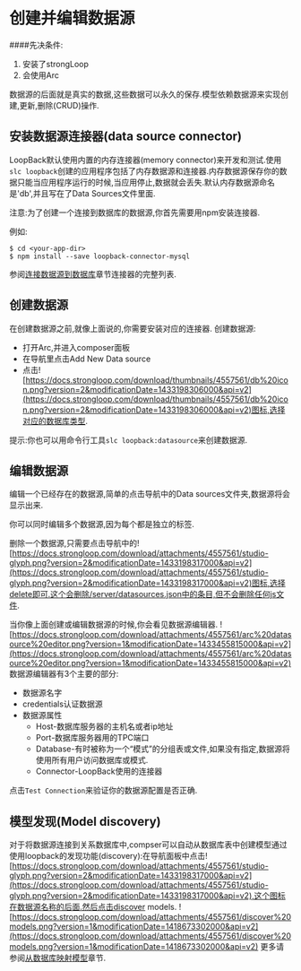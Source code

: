 # 创建并编辑数据源
####先决条件:
1. 安装了strongLoop
2. 会使用Arc

数据源的后面就是真实的数据,这些数据可以永久的保存.模型依赖数据源来实现创建,更新,删除(CRUD)操作.

## 安装数据源连接器(data source connector)
LoopBack默认使用内置的内存连接器(memory connector)来开发和测试.使用`slc loopback`创建的应用程序包括了内存数据源和连接器.内存数据源保存你的数据只能当应用程序运行的时候,当应用停止,数据就会丢失.默认内存数据源命名是'db',并且写在了Data Sources文件里面.

注意:为了创建一个连接到数据库的数据源,你首先需要用npm安装连接器.

例如:
```shell
$ cd <your-app-dir>
$ npm install --save loopback-connector-mysql
```
参阅[连接数据源到数据库](https://docs.strongloop.com/display/public/LB/Connecting+models+to+data+sources)章节连接器的完整列表.

## 创建数据源
在创建数据源之前,就像上面说的,你需要安装对应的连接器.
创建数据源:
- 打开Arc,并进入composer面板
- 在导航里点击Add New Data source
- 点击![https://docs.strongloop.com/download/thumbnails/4557561/db%20icon.png?version=2&modificationDate=1433198306000&api=v2](https://docs.strongloop.com/download/thumbnails/4557561/db%20icon.png?version=2&modificationDate=1433198306000&api=v2)图标,选择对应的数据库类型.

提示:你也可以用命令行工具`slc loopback:datasource`来创建数据源.

## 编辑数据源
编辑一个已经存在的数据源,简单的点击导航中的Data sources文件夹,数据源将会显示出来.

你可以同时编辑多个数据源,因为每个都是独立的标签.

删除一个数据源,只需要点击导航中的![https://docs.strongloop.com/download/attachments/4557561/studio-glyph.png?version=2&modificationDate=1433198317000&api=v2](https://docs.strongloop.com/download/attachments/4557561/studio-glyph.png?version=2&modificationDate=1433198317000&api=v2)图标,选择delete即可.这个会删除/server/datasources.json中的条目,但不会删除任何js文件.

当你像上面创建或编辑数据源的时候,你会看见数据源编辑器.
![https://docs.strongloop.com/download/attachments/4557561/arc%20datasource%20editor.png?version=1&modificationDate=1433455815000&api=v2](https://docs.strongloop.com/download/attachments/4557561/arc%20datasource%20editor.png?version=1&modificationDate=1433455815000&api=v2)
数据源编辑器有3个主要的部分:
- 数据源名字
- credentials认证数据源
- 数据源属性
	- Host-数据库服务器的主机名或者ip地址
	- Port-数据库服务器用的TPC端口
	- Database-有时被称为一个“模式”的分组表或文件,如果没有指定,数据源将使用所有用户访问数据库或模式.
	- Connector-LoopBack使用的连接器

点击`Test Connection`来验证你的数据源配置是否正确.

## 模型发现(Model discovery)
对于将数据源连接到关系数据库中,compser可以自动从数据库表中创建模型通过使用loopback的发现功能(discovery):在导航面板中点击![https://docs.strongloop.com/download/attachments/4557561/studio-glyph.png?version=2&modificationDate=1433198317000&api=v2](https://docs.strongloop.com/download/attachments/4557561/studio-glyph.png?version=2&modificationDate=1433198317000&api=v2),这个图标在数据源名称的后面.然后点击discover models.
![https://docs.strongloop.com/download/attachments/4557561/discover%20models.png?version=1&modificationDate=1418673302000&api=v2](https://docs.strongloop.com/download/attachments/4557561/discover%20models.png?version=1&modificationDate=1418673302000&api=v2)
更多请参阅[从数据库映射模型](discoverModels.md)章节.